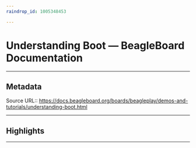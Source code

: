 ```yaml
---
raindrop_id: 1005348453

---
```


# Understanding Boot — BeagleBoard Documentation

___
## Metadata
Source URL:: https://docs.beagleboard.org/boards/beagleplay/demos-and-tutorials/understanding-boot.html


___
## Highlights
___